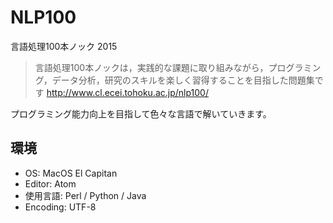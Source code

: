 # NLP100
言語処理100本ノック 2015
> 言語処理100本ノックは，実践的な課題に取り組みながら，プログラミング，データ分析，研究のスキルを楽しく習得することを目指した問題集です
http://www.cl.ecei.tohoku.ac.jp/nlp100/

プログラミング能力向上を目指して色々な言語で解いていきます。

## 環境
* OS: MacOS El Capitan
* Editor: Atom
* 使用言語: Perl / Python / Java
* Encoding: UTF-8
